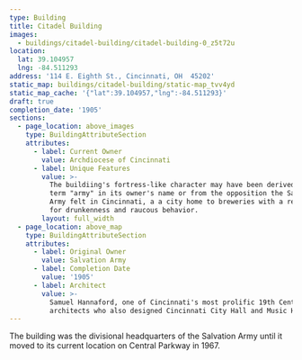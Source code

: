 ```yaml
---
type: Building
title: Citadel Building
images:
  - buildings/citadel-building/citadel-building-0_z5t72u
location:
  lat: 39.104957
  lng: -84.511293
address: '114 E. Eighth St., Cincinnati, OH  45202'
static_map: buildings/citadel-building/static-map_tvv4yd
static_map_cache: '{"lat":39.104957,"lng":-84.511293}'
draft: true
completion_date: '1905'
sections:
  - page_location: above_images
    type: BuildingAttributeSection
    attributes:
      - label: Current Owner
        value: Archdiocese of Cincinnati
      - label: Unique Features
        value: >-
          The buildiing's fortress-like character may have been derived from the
          term "army" in its owner's name or from the opposition the Salvation
          Army felt in Cincinnati, a a city home to breweries with a reputation
          for drunkenness and raucous behavior.
        layout: full_width
  - page_location: above_map
    type: BuildingAttributeSection
    attributes:
      - label: Original Owner
        value: Salvation Army
      - label: Completion Date
        value: '1905'
      - label: Architect
        value: >-
          Samuel Hannaford, one of Cincinnati's most prolific 19th Century
          architects who also designed Cincinnati City Hall and Music Hall.
---
```


The building was the divisional headquarters of the Salvation Army until it moved to its current location on Central Parkway in 1967.
